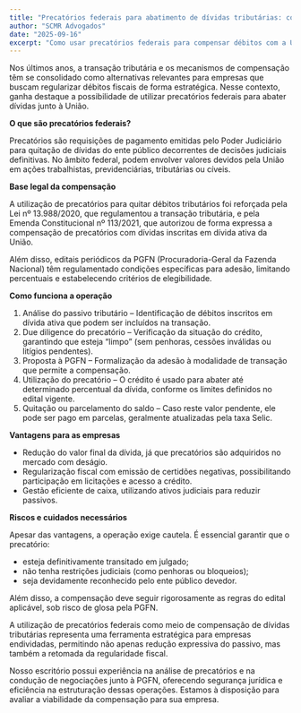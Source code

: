 ```yaml
---
title: "Precatórios federais para abatimento de dívidas tributárias: como funciona na prática"
author: "SCMR Advogados"
date: "2025-09-16"
excerpt: "Como usar precatórios federais para compensar débitos com a União: base legal, passo a passo, vantagens e cuidados."
---
```


Nos últimos anos, a transação tributária e os mecanismos de compensação têm se consolidado como alternativas relevantes para empresas que buscam regularizar débitos fiscais de forma estratégica. Nesse contexto, ganha destaque a possibilidade de utilizar precatórios federais para abater dívidas junto à União.

**O que são precatórios federais?**

Precatórios são requisições de pagamento emitidas pelo Poder Judiciário para quitação de dívidas do ente público decorrentes de decisões judiciais definitivas. No âmbito federal, podem envolver valores devidos pela União em ações trabalhistas, previdenciárias, tributárias ou cíveis.

**Base legal da compensação**

A utilização de precatórios para quitar débitos tributários foi reforçada pela Lei nº 13.988/2020, que regulamentou a transação tributária, e pela Emenda Constitucional nº 113/2021, que autorizou de forma expressa a compensação de precatórios com dívidas inscritas em dívida ativa da União.

Além disso, editais periódicos da PGFN (Procuradoria-Geral da Fazenda Nacional) têm regulamentado condições específicas para adesão, limitando percentuais e estabelecendo critérios de elegibilidade.

**Como funciona a operação**

1. Análise do passivo tributário – Identificação de débitos inscritos em dívida ativa que podem ser incluídos na transação.
2. Due diligence do precatório – Verificação da situação do crédito, garantindo que esteja “limpo” (sem penhoras, cessões inválidas ou litígios pendentes).
3. Proposta à PGFN – Formalização da adesão à modalidade de transação que permite a compensação.
4. Utilização do precatório – O crédito é usado para abater até determinado percentual da dívida, conforme os limites definidos no edital vigente.
5. Quitação ou parcelamento do saldo – Caso reste valor pendente, ele pode ser pago em parcelas, geralmente atualizadas pela taxa Selic.

**Vantagens para as empresas**

- Redução do valor final da dívida, já que precatórios são adquiridos no mercado com deságio.
- Regularização fiscal com emissão de certidões negativas, possibilitando participação em licitações e acesso a crédito.
- Gestão eficiente de caixa, utilizando ativos judiciais para reduzir passivos.

**Riscos e cuidados necessários**

Apesar das vantagens, a operação exige cautela. É essencial garantir que o precatório:

- esteja definitivamente transitado em julgado;
- não tenha restrições judiciais (como penhoras ou bloqueios);
- seja devidamente reconhecido pelo ente público devedor.

Além disso, a compensação deve seguir rigorosamente as regras do edital aplicável, sob risco de glosa pela PGFN.

A utilização de precatórios federais como meio de compensação de dívidas tributárias representa uma ferramenta estratégica para empresas endividadas, permitindo não apenas redução expressiva do passivo, mas também a retomada da regularidade fiscal.

Nosso escritório possui experiência na análise de precatórios e na condução de negociações junto à PGFN, oferecendo segurança jurídica e eficiência na estruturação dessas operações. Estamos à disposição para avaliar a viabilidade da compensação para sua empresa.